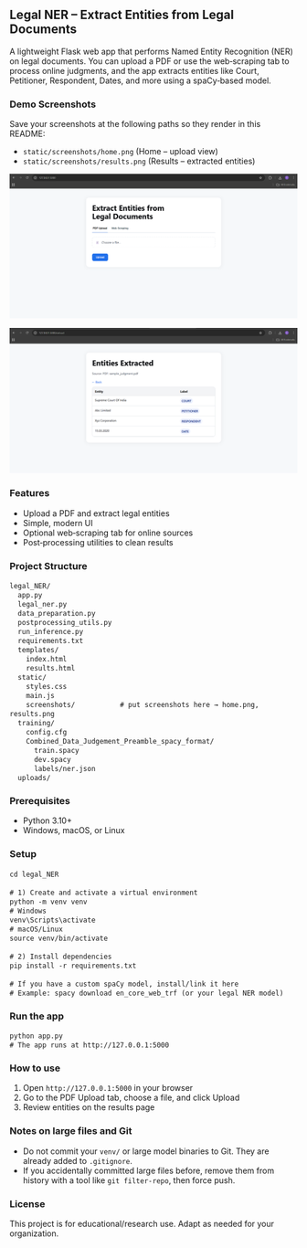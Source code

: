 ## Legal NER – Extract Entities from Legal Documents

A lightweight Flask web app that performs Named Entity Recognition (NER) on legal documents. You can upload a PDF or use the web‑scraping tab to process online judgments, and the app extracts entities like Court, Petitioner, Respondent, Dates, and more using a spaCy‑based model.

### Demo Screenshots

Save your screenshots at the following paths so they render in this README:
- `static/screenshots/home.png` (Home – upload view)
- `static/screenshots/results.png` (Results – extracted entities)

![Home](static/screenshots/home.png)

![Results](static/screenshots/results.png)

### Features
- Upload a PDF and extract legal entities
- Simple, modern UI
- Optional web‑scraping tab for online sources
- Post‑processing utilities to clean results

### Project Structure
```
legal_NER/
  app.py
  legal_ner.py
  data_preparation.py
  postprocessing_utils.py
  run_inference.py
  requirements.txt
  templates/
    index.html
    results.html
  static/
    styles.css
    main.js
    screenshots/           # put screenshots here → home.png, results.png
  training/
    config.cfg
    Combined_Data_Judgement_Preamble_spacy_format/
      train.spacy
      dev.spacy
      labels/ner.json
  uploads/
```

### Prerequisites
- Python 3.10+
- Windows, macOS, or Linux

### Setup
```
cd legal_NER

# 1) Create and activate a virtual environment
python -m venv venv
# Windows
venv\Scripts\activate
# macOS/Linux
source venv/bin/activate

# 2) Install dependencies
pip install -r requirements.txt

# If you have a custom spaCy model, install/link it here
# Example: spacy download en_core_web_trf (or your legal NER model)
```

### Run the app
```
python app.py
# The app runs at http://127.0.0.1:5000
```

### How to use
1. Open `http://127.0.0.1:5000` in your browser
2. Go to the PDF Upload tab, choose a file, and click Upload
3. Review entities on the results page

### Notes on large files and Git
- Do not commit your `venv/` or large model binaries to Git. They are already added to `.gitignore`.
- If you accidentally committed large files before, remove them from history with a tool like `git filter-repo`, then force push.

### License
This project is for educational/research use. Adapt as needed for your organization.


